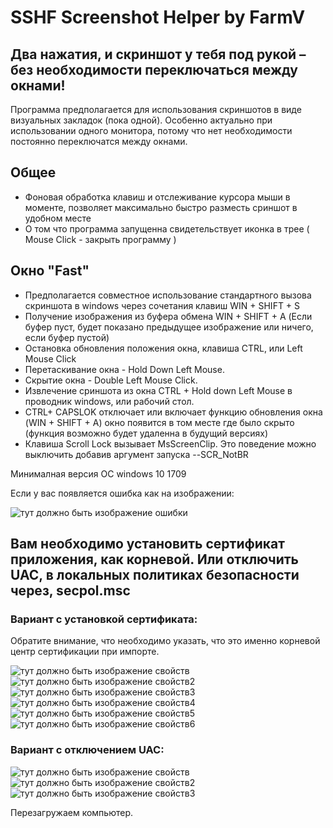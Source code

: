 # SSHF Screenshot Helper by FarmV
## Два нажатия, и скриншот у тебя под рукой – без необходимости переключаться между окнами!
Программа предполагается для использования скриншотов в виде визуальных закладок (пока одной). Особенно актуально при использовании одного монитора, потому что нет необходимости постоянно переключатся между окнами. 
## Общее
- Фоновая обработка клавиш и отслеживание курсора мыши в моменте, позволяет максимально быстро разместь сриншот в удобном месте
- О том что программа запущенна свидетельствует иконка в трее ( Mouse Click - закрыть программу )
## Окно "Fast"
- Предполагается совместное использование стандартного вызова скриншота в windows через сочетания клавиш WIN + SHIFT + S
- Получение изображения из буфера обмена WIN + SHIFT + A (Если буфер пуст, будет показано предыдущее изображение или ничего, если буфер пустой)
- Остановка обновления положения окна, клавиша CTRL, или Left Mouse Click
- Перетаскивание окна - Hold Down Left Mouse.
- Скрытие окна - Double Left Mouse Сlick. 
- Извлечение сриншота из окна CTRL + Hold down Left Mouse в проводник windows, или рабочий стол.
- CTRL+ СAPSLOK отключает или включает функцию обновления окна (WIN + SHIFT + A) окно появится в том месте где было скрыто (функция возможно будет удаленна в будущий версиях)
- Клавиша Scroll Lock вызывает MsScreenClip. Это поведение можно выключить добавив аргумент запуска --SCR_NotBR
 
Минималная версия ОС windows 10 1709

Если у вас появляется ошибка как на изображении:

![тут должно быть изображение ошибки](https://i.imgur.com/tooTpGW.png)

## Вам необходимо установить сертификат приложения, как корневой. Или отключить UAC, в локальных политиках безопасности через, secpol.msc

### Вариант с установкой сертификата:

Обратите внимание, что необходимо указать, что это именно корневой центр сертификации при импорте.

![тут должно быть изображение свойств](https://i.imgur.com/dAv1TMg.jpeg)
![тут должно быть изображение свойств2](https://i.imgur.com/Mv3GbIK.png)
![тут должно быть изображение свойств3](https://i.imgur.com/Fz3lSdI.png)
![тут должно быть изображение свойств4](https://i.imgur.com/VNI5tMi.png)
![тут должно быть изображение свойств5](https://i.imgur.com/u0RJALI.png)
![тут должно быть изображение свойств6](https://i.imgur.com/wFPjIeI.png)

### Вариант с отключением UAC:

![тут должно быть изображение свойств](https://i.imgur.com/tWUuN8v.png)
![тут должно быть изображение свойств2](https://i.imgur.com/VbREv0s.png)
![тут должно быть изображение свойств3](https://i.imgur.com/28dHv12.png)

Перезагружаем компьютер.
